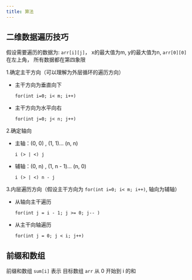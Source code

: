 ```yaml
---
title: 算法
---
```


## 二维数据遍历技巧

假设需要遍历的数据为: `arr[i][j]`， x的最大值为m, y的最大值为n, `arr[0][0]` 在左上角， 所有数据都在第四象限

1.确定主干方向（可以理解为外层循环的遍历方向）

* 主干方向为垂直向下

  `for(int i=0; i< m; i++)`

* 主干方向为水平向右

  `for(int j=0; j< n; j++)`

2.确定轴向

* 主轴：(0, 0) , (1, 1)... (n, n)

  `i (> | <) j`
* 辅轴：(0, n) , (1, n - 1)... (n, 0)

  `i (> | <) n - j`

3.内层遍历方向（假设主干方向为 `for(int i=0; i< m; i++)`, 轴向为辅轴）

* 从轴向主干遍历

  `for(int j = i - 1; j >= 0; j-- )`
* 从主干向轴遍历

  `for(int j = 0; j < i; j++)`

## 前缀和数组

前缀和数组 `sum[i]` 表示 目标数组 `arr` 从 0 开始到 i 的和